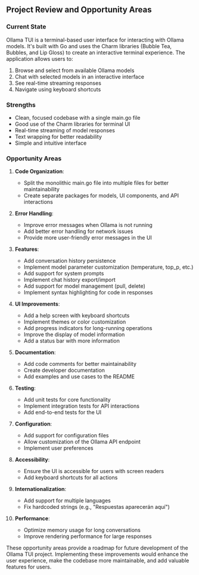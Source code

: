 ## Project Review and Opportunity Areas

### Current State
Ollama TUI is a terminal-based user interface for interacting with Ollama models. It's built with Go and uses the Charm libraries (Bubble Tea, Bubbles, and Lip Gloss) to create an interactive terminal experience. The application allows users to:

1. Browse and select from available Ollama models
2. Chat with selected models in an interactive interface
3. See real-time streaming responses
4. Navigate using keyboard shortcuts

### Strengths
- Clean, focused codebase with a single main.go file
- Good use of the Charm libraries for terminal UI
- Real-time streaming of model responses
- Text wrapping for better readability
- Simple and intuitive interface

### Opportunity Areas

1. **Code Organization**:
   - Split the monolithic main.go file into multiple files for better maintainability
   - Create separate packages for models, UI components, and API interactions

2. **Error Handling**:
   - Improve error messages when Ollama is not running
   - Add better error handling for network issues
   - Provide more user-friendly error messages in the UI

3. **Features**:
   - Add conversation history persistence
   - Implement model parameter customization (temperature, top_p, etc.)
   - Add support for system prompts
   - Implement chat history export/import
   - Add support for model management (pull, delete)
   - Implement syntax highlighting for code in responses

4. **UI Improvements**:
   - Add a help screen with keyboard shortcuts
   - Implement themes or color customization
   - Add progress indicators for long-running operations
   - Improve the display of model information
   - Add a status bar with more information

5. **Documentation**:
   - Add code comments for better maintainability
   - Create developer documentation
   - Add examples and use cases to the README

6. **Testing**:
   - Add unit tests for core functionality
   - Implement integration tests for API interactions
   - Add end-to-end tests for the UI

7. **Configuration**:
   - Add support for configuration files
   - Allow customization of the Ollama API endpoint
   - Implement user preferences

8. **Accessibility**:
   - Ensure the UI is accessible for users with screen readers
   - Add keyboard shortcuts for all actions

9. **Internationalization**:
   - Add support for multiple languages
   - Fix hardcoded strings (e.g., "Respuestas aparecerán aquí")

10. **Performance**:
    - Optimize memory usage for long conversations
    - Improve rendering performance for large responses

These opportunity areas provide a roadmap for future development of the Ollama TUI project. Implementing these improvements would enhance the user experience, make the codebase more maintainable, and add valuable features for users.
